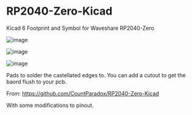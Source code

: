 # RP2040-Zero-Kicad
Kicad 6 Footprint and Symbol for Waveshare RP2040-Zero 


![image](https://user-images.githubusercontent.com/6279380/191478917-e3650cb3-474f-4511-91ab-7eee62b19531.png)

![image](https://user-images.githubusercontent.com/6279380/191479038-c3d0b34c-6745-4a41-beb0-83d28c1180b3.png)

![image](https://user-images.githubusercontent.com/6279380/191479123-f4ae474f-4eb5-4e91-8fb2-faf72a9be64b.png)

Pads to solder the castellated edges to. You can add a cutout to get the baord flush to your pcb.


From: https://github.com/CountParadox/RP2040-Zero-Kicad

With some modifications to pinout.
